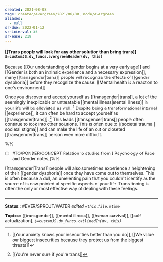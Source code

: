 ```yaml
---
created: 2021-08-08
tags: created/evergreen/2021/08/08, node/evergreen
aliases:
  - null
sr-due: 2022-01-12
sr-interval: 35
sr-ease: 219
---
```


#### [[Trans people will look for any other solution than being trans]] `$=customJS.dv_funcs.evergreenHeader(dv, this)`

Because [[Our understanding of gender begins at a very early age]] and [[Gender is both an intrinsic experience and a necessary expression]], many [[transgender|trans]] people will recognize the effects of [[gender dysphoria]] before they recognize the cause: [[Mental health is a reaction to one's environment]] 

Once you discover and accept yourself as [[transgender|trans]], a lot of the seemingly inexplicable or untreatable [[mental illness|mental illness]] in your life will be alleviated as well. [^1] Despite being a transformational internal [[experience]], it can often be hard to accept yourself as [[transgender|trans]]. [^2] This leads [[transgender|trans]] people often continue to look into other solutions. This is often due to [[societal trauma | societal stigma]] and can make the life of an out or closeted [[transgender|trans]] person even more difficult. 

%%
- [ ] #TO/PONDER/CONCEPT  Relation to studies from [[Psychology of Race and Gender notes]]%%

[^1]: [[Your anxiety knows your insecurities better than you do]], [[We value our biggest insecurities because they protect us from the biggest threats]]
[^2]: [[You're never sure if you're trans]]

[[transgender|Trans]] people will also sometimes experience a heightening of their [[gender dysphoria]] once they have come out to themselves. This is often because a dull, an unrelenting pain that you couldn't identify as the source of is now pointed at specific aspects of your life. Transitioning is often the only or most effective way of dealing with these feelings.

### <hr class="footnote"/>

**Status**:: #EVER/SPROUT/WATER 
*edited `=this.file.mtime`*

**Topics**:: [[transgender]], [[mental illness]], [[human survival]], [[self-actualization]]
*`$=customJS.dv_funcs.outlinedIn(dv, this)`*